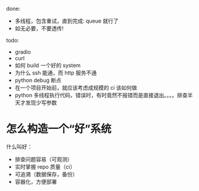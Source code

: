 done: 
- 多线程，包含重试，直到完成: queue 就行了
- 如无必要，不要透传!

todo: 
- gradio
- curl
- 如何 build 一个好的 system
- 为什么 ssh 能通，而 http 服务不通
- python debug 断点
- 在一个项目开始前，就应该考虑成规模的 ci 该如何做
- python 多线程执行代码，错误时，有时竟然不报错而是直接退出。。。。排查半天才发现少写参数

# 怎么构造一个“好”系统

什么叫好：
- 排查问题容易（可观测）
- 实时掌握 repo 质量（ci）
- 可追溯（数据保存，备份）
- 容器化，方便部署